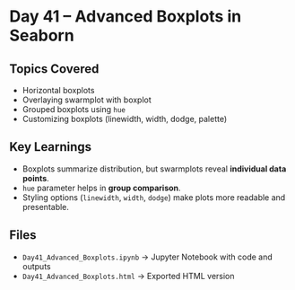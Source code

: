 # Day 41 – Advanced Boxplots in Seaborn

##  Topics Covered   
- Horizontal boxplots
- Overlaying swarmplot with boxplot  
- Grouped boxplots using `hue` 
- Customizing boxplots (linewidth, width, dodge, palette)

##  Key Learnings
- Boxplots summarize distribution, but swarmplots reveal **individual data points**.
- `hue` parameter helps in **group comparison**.
- Styling options (`linewidth`, `width`, `dodge`) make plots more readable and presentable.

##  Files
- `Day41_Advanced_Boxplots.ipynb` → Jupyter Notebook with code and outputs  
- `Day41_Advanced_Boxplots.html` → Exported HTML version  


